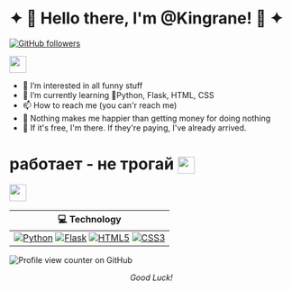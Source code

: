 # ✦ 👑 Hello there, I'm @Kingrane! 👑 ✦
[![GitHub followers](https://img.shields.io/github/followers/Kingrane?label=Follow&style=social)](https://github.com/Kingrane/?tab=follow)

<div>
    <img src="https://cultofthepartyparrot.com/parrots/hd/githubparrot.gif" width="30" height="30"/>
</div>

- 👀 I’m interested in all funny stuff
- 🌌 I’m currently learning 🐍Python, Flask, HTML, CSS
- 📫 How to reach me (you can'r reach me)
- 🤑 Nothing makes me happier than getting money for doing nothing
- 🎁 If it's free, I'm there. If they're paying, I've already arrived.
 # работает -  не трогай <img src="https://cultofthepartyparrot.com/parrots/hd/mustacheparrot.gif" width="30" height="30" style="vertical-align: middle;"/>

<div>
    <img src="https://cultofthepartyparrot.com/parrots/hd/laptop_parrot.gif" width="30" height="30"/>
</div>


| 💻 **Technology** |
| - |
| [![Python](https://img.shields.io/static/v1?label=&message=Python&color=3776AB&logo=Python&logoColor=FFFFFF)](https://www.python.org/) [![Flask](https://img.shields.io/static/v1?label=&message=Flask&color=000000&logo=Flask&logoColor=FFFFFF)](https://flask.palletsprojects.com/) [![HTML5](https://img.shields.io/static/v1?label=&message=HTML5&color=E34F26&logo=HTML5&logoColor=FFFFFF)](https://developer.mozilla.org/en-US/docs/Web/HTML) [![CSS3](https://img.shields.io/static/v1?label=&message=CSS3&color=1572B6&logo=CSS3&logoColor=FFFFFF)](https://developer.mozilla.org/en-US/docs/Web/CSS) |


![Profile view counter on GitHub](https://komarev.com/ghpvc/?username=Kingrane)

<p align="center">
 <i>Good Luck!</i>
</p>

<!---
Kingrane/Kingrane is a ✨ special ✨ repository because its `README.md` (this file) appears on your GitHub profile.
You can click the Preview link to take a look at your changes.
--->
